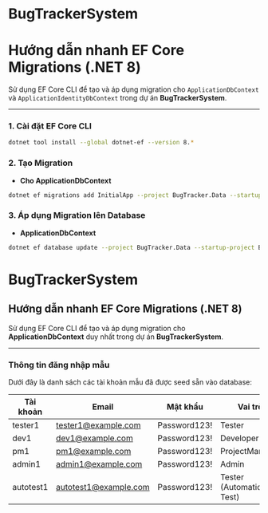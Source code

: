# BugTrackerSystem


# Hướng dẫn nhanh EF Core Migrations (.NET 8)

Sử dụng EF Core CLI để tạo và áp dụng migration cho `ApplicationDbContext` và `ApplicationIdentityDbContext` trong dự án **BugTrackerSystem**.

---

### 1. Cài đặt EF Core CLI
```bash
dotnet tool install --global dotnet-ef --version 8.*
```

### 2. Tạo Migration

- **Cho ApplicationDbContext**
```bash
dotnet ef migrations add InitialApp --project BugTracker.Data --startup-project BugTracker.Web --context ApplicationDbContext --output-dir Migrations
```

### 3. Áp dụng Migration lên Database

- **ApplicationDbContext**
```bash
dotnet ef database update --project BugTracker.Data --startup-project BugTracker.Web --context ApplicationDbContext
```


# BugTrackerSystem

## Hướng dẫn nhanh EF Core Migrations (.NET 8)

Sử dụng EF Core CLI để tạo và áp dụng migration cho **ApplicationDbContext** duy nhất trong dự án **BugTrackerSystem**.

---

### Thông tin đăng nhập mẫu
Dưới đây là danh sách các tài khoản mẫu đã được seed sẵn vào database:

| Tài khoản  | Email                      | Mật khẩu       | Vai trò                       |
|------------|----------------------------|----------------|-------------------------------|
| tester1    | tester1@example.com        | Password123!   | Tester                        |
| dev1       | dev1@example.com           | Password123!   | Developer                     |
| pm1        | pm1@example.com            | Password123!   | ProjectManager                |
| admin1     | admin1@example.com         | Password123!   | Admin                         |
| autotest1  | autotest1@example.com      | Password123!   | Tester (Automation Test)      |

